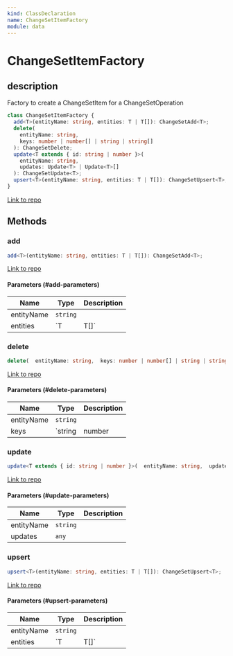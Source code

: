 ```yaml
---
kind: ClassDeclaration
name: ChangeSetItemFactory
module: data
---
```


# ChangeSetItemFactory

## description

Factory to create a ChangeSetItem for a ChangeSetOperation

```ts
class ChangeSetItemFactory {
  add<T>(entityName: string, entities: T | T[]): ChangeSetAdd<T>;
  delete(
    entityName: string,
    keys: number | number[] | string | string[]
  ): ChangeSetDelete;
  update<T extends { id: string | number }>(
    entityName: string,
    updates: Update<T> | Update<T>[]
  ): ChangeSetUpdate<T>;
  upsert<T>(entityName: string, entities: T | T[]): ChangeSetUpsert<T>;
}
```

[Link to repo](https://github.com/ngrx/platform/blob/master/modules/data/src/actions/entity-cache-change-set.ts#L62-L96)

## Methods

### add

```ts
add<T>(entityName: string, entities: T | T[]): ChangeSetAdd<T>;
```

[Link to repo](https://github.com/ngrx/platform/blob/master/modules/data/src/actions/entity-cache-change-set.ts#L64-L67)

#### Parameters (#add-parameters)

| Name       | Type     | Description |
| ---------- | -------- | ----------- |
| entityName | `string` |             |
| entities   | `T       | T[]`        |  |

### delete

```ts
delete(  entityName: string,  keys: number | number[] | string | string[] ): ChangeSetDelete;
```

[Link to repo](https://github.com/ngrx/platform/blob/master/modules/data/src/actions/entity-cache-change-set.ts#L70-L80)

#### Parameters (#delete-parameters)

| Name       | Type     | Description |
| ---------- | -------- | ----------- |
| entityName | `string` |             |
| keys       | `string  | number      | number[] | string[]` |  |

### update

```ts
update<T extends { id: string | number }>(  entityName: string,  updates: Update<T> | Update<T>[] ): ChangeSetUpdate<T>;
```

[Link to repo](https://github.com/ngrx/platform/blob/master/modules/data/src/actions/entity-cache-change-set.ts#L83-L89)

#### Parameters (#update-parameters)

| Name       | Type     | Description |
| ---------- | -------- | ----------- |
| entityName | `string` |             |
| updates    | `any`    |             |

### upsert

```ts
upsert<T>(entityName: string, entities: T | T[]): ChangeSetUpsert<T>;
```

[Link to repo](https://github.com/ngrx/platform/blob/master/modules/data/src/actions/entity-cache-change-set.ts#L92-L95)

#### Parameters (#upsert-parameters)

| Name       | Type     | Description |
| ---------- | -------- | ----------- |
| entityName | `string` |             |
| entities   | `T       | T[]`        |  |
